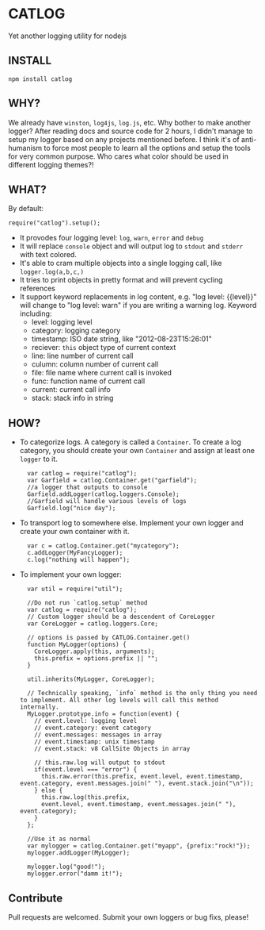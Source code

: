 CATLOG
======
Yet another logging utility for nodejs

INSTALL
-------

	npm install catlog

WHY?
----
We already have `winston`, `log4js`, `log.js`, etc. Why bother to make another logger? After reading docs and source code for 2 hours, I didn't manage to setup my logger based on any projects mentioned before. I think it's of anti-humanism to force most people to learn all the options and setup the tools for very common purpose. Who cares what color should be used in different logging themes?!

WHAT?
-----
By default:

    require("catlog").setup();

* It provodes four logging level: `log`, `warn`, `error` and `debug`
* It will replace `console` object and will output log to  `stdout` and `stderr` with text colored.
* It's able to cram multiple objects into a single logging call, like `logger.log(a,b,c,)`
* It tries to print objects in pretty format and will prevent cycling references
* It support keyword replacements in log content, e.g. "log level: {{level}}"  will change to "log level: warn" if you are writing a warning log. Keyword including:
	* level: logging level
	* category: logging category
	* timestamp: ISO date string, like "2012-08-23T15:26:01"
	* reciever: `this` object type of current context
	* line: line number of current call
	* culumn: column number of current call
	* file: file name where current call is invoked
	* func: function name of current call
	* current: current call info
	* stack: stack info in string

HOW?
----

* To categorize logs. A category is called a `Container`. To create a log category, you should create your own `Container` and assign at least one `logger` to it.
    
        var catlog = require("catlog");
        var Garfield = catlog.Container.get("garfield");
        //a logger that outputs to console
        Garfield.addLogger(catlog.loggers.Console);
        //Garfield will handle various levels of logs
        Garfield.log("nice day");

* To transport log to somewhere else. Implement your own logger and create your own container with it.

		var c = catlog.Container.get("mycategory");
		c.addLogger(MyFancyLogger);
		c.log("nothing will happen");
		
* To implement your own logger:
		
		var util = require("util");
		
		//Do not run `catlog.setup` method
		var catlog = require("catlog");
		// Custom logger should be a descendent of CoreLogger
		var CoreLogger = catlog.loggers.Core;
		
		// options is passed by CATLOG.Container.get()
		function MyLogger(options) {
		  CoreLogger.apply(this, arguments);
		  this.prefix = options.prefix || "";
		}
		
		util.inherits(MyLogger, CoreLogger);
		
		// Technically speaking, `info` method is the only thing you need to implement. All other log levels will call this method internally.
		MyLogger.prototype.info = function(event) {
		  // event.level: logging level
		  // event.category: event category
		  // event.messages: messages in array
		  // event.timestamp: unix timestamp
		  // event.stack: v8 CallSite Objects in array
		
		  // this.raw.log will output to stdout
		  if(event.level === "error") {
		    this.raw.error(this.prefix, event.level, event.timestamp, event.category, event.messages.join(" "), event.stack.join("\n"));
		  } else {
		    this.raw.log(this.prefix, 
		    event.level, event.timestamp, event.messages.join(" "), event.category);
		  }
		};
		
		//Use it as normal
		var mylogger = catlog.Container.get("myapp", {prefix:"rock!"});
		mylogger.addLogger(MyLogger);
		
		mylogger.log("good!");
		mylogger.error("damm it!");


Contribute
----------
Pull requests are welcomed. Submit your own loggers or bug fixs, please!
